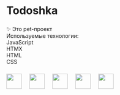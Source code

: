<h1 align="left">Todoshka</h1>

###

<p align="left">✨ Это pet-проект<br/>Используемые технологии:<br/>JavaScript<br/>HTMX<br/>HTML<br/>CSS<br/></p>

###

<div align="left">
  <img src="https://cdn.jsdelivr.net/gh/devicons/devicon/icons/javascript/javascript-original.svg" height="40"  />
  <img width="12" />
  <img src="https://styles.redditmedia.com/t5_2u59z4/styles/communityIcon_3wi5tbhd61181.png" height="40"  />
  <img width="12" />
  <img src="https://encrypted-tbn0.gstatic.com/images?q=tbn:ANd9GcSDcMx2l8d8tyr_fz5yhmmlQXPVkr_2DyfAG4ND_3P_KKuUTonJ7wrHhvJLF15chO1QeYc&usqp=CAU" height="40"  />
  <img width="12" />
  <img src="https://w7.pngwing.com/pngs/564/866/png-transparent-php-computer-icons-scripting-language-others-miscellaneous-blue-text-thumbnail.png" height="40"  />
  <img width="12" />
  <img src="https://cdn-icons-png.freepik.com/512/11987/11987347.png" height="40"  />
  <img width="12" />


  
</div>

###
